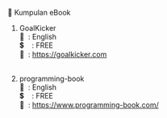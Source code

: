 :blue_book: Kumpulan eBook

1. GoalKicker <br/>
   :speech_balloon: &nbsp;: English<br/>
   :heavy_dollar_sign: &nbsp; &nbsp;: FREE<br/>
   :link: &nbsp;: https://goalkicker.com<br/><br/>

2. programming-book <br/>
   :speech_balloon: &nbsp;: English<br/>
   :heavy_dollar_sign: &nbsp; &nbsp;: FREE<br/>
   :link: &nbsp;: https://www.programming-book.com/<br/><br/>
